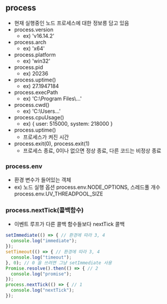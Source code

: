 ## process
- 현재 실행중인 노드 프로세스에 대한 정보릉 담고 있음
- process.version
  - ex) 'v16.14.2'
- process.arch 
  - ex) 'x64'
- process.platform
  - ex) 'win32'
- process.pid
  - ex) 20236
- process.uptime()
  - ex) 27.1947184
- process.execPath
  - ex) 'C:\\Program Files\\...'
- process.cwd()
  - ex) 'C:\\Users\...'
- process.cpuUsage()
  - ex) { user: 515000, system: 218000 }
- process.uptime()
  - 프로세스가 켜진 시간
- process.exit(0), process.exit(1)
  - 프로세스 종료, 0이나 없으면 정상 종료, 다른 코드는 비정상 종료
### process.env
- 환경 변수가 들어있는 객체
- ex) 노드 실행 옵션 process.env.NODE_OPTIONS, 스레드풀 개수 process.env.UV_THREADPOOL_SIZE
### process.nextTick(콜백함수)
- 이벤트 루프가 다른 콜백 함수들보다 nextTick 콜백
```js
setImmediate(() => { // 환경에 따라 3, 4
  console.log("immediate");
});
setTimeout(() => { // 환경에 따라 3, 4
  console.log("timeout");
}, 0); // 0 을 쓰려면 그냥 setImmediate 사용
Promise.resolve().then(() => { // 2
  console.log("promise");
});
process.nextTick(() => { // 1
  console.log("nextTick"); 
});
```